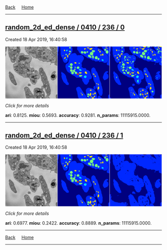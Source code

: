 
[Back](..)&nbsp;&nbsp;&nbsp;&nbsp;&nbsp;[Home](https://leapmanlab.github.io/snapshots)

---

<div class="summary"><a href="0"><h2>random_2d_ed_dense / 0410 / 236 / 0</h2></a><p>Created 18 Apr 2019, 16:40:58
</p><a href="0"><img src="0/media/summary.png" align="center"></a><p>
<i>Click for more details</i>
</p></div>

**ari**: 0.8125. **miou**: 0.5693. **accuracy**: 0.9281. **n_params**: 11115915.0000. 

---

<div class="summary"><a href="1"><h2>random_2d_ed_dense / 0410 / 236 / 1</h2></a><p>Created 18 Apr 2019, 16:40:58
</p><a href="1"><img src="1/media/summary.png" align="center"></a><p>
<i>Click for more details</i>
</p></div>

**ari**: 0.6977. **miou**: 0.2422. **accuracy**: 0.8889. **n_params**: 11115915.0000. 

---

[Back](..)&nbsp;&nbsp;&nbsp;&nbsp;&nbsp;[Home](https://leapmanlab.github.io/snapshots)

---